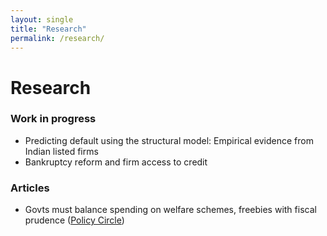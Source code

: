 ```yaml
---
layout: single
title: "Research"
permalink: /research/
---
```


# Research

### Work in progress
- Predicting default using the structural model: Empirical evidence from Indian listed firms
- Bankruptcy reform and firm access to credit

### Articles
- Govts must balance spending on welfare schemes, freebies with fiscal prudence ([Policy Circle](https://www.policycircle.org/opinion/welfare-schemes-vs-freebies/))
